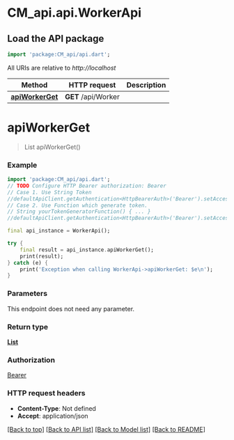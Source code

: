 # CM_api.api.WorkerApi

## Load the API package
```dart
import 'package:CM_api/api.dart';
```

All URIs are relative to *http://localhost*

Method | HTTP request | Description
------------- | ------------- | -------------
[**apiWorkerGet**](WorkerApi.md#apiworkerget) | **GET** /api/Worker | 


# **apiWorkerGet**
> List<UserDto> apiWorkerGet()



### Example
```dart
import 'package:CM_api/api.dart';
// TODO Configure HTTP Bearer authorization: Bearer
// Case 1. Use String Token
//defaultApiClient.getAuthentication<HttpBearerAuth>('Bearer').setAccessToken('YOUR_ACCESS_TOKEN');
// Case 2. Use Function which generate token.
// String yourTokenGeneratorFunction() { ... }
//defaultApiClient.getAuthentication<HttpBearerAuth>('Bearer').setAccessToken(yourTokenGeneratorFunction);

final api_instance = WorkerApi();

try {
    final result = api_instance.apiWorkerGet();
    print(result);
} catch (e) {
    print('Exception when calling WorkerApi->apiWorkerGet: $e\n');
}
```

### Parameters
This endpoint does not need any parameter.

### Return type

[**List<UserDto>**](UserDto.md)

### Authorization

[Bearer](../README.md#Bearer)

### HTTP request headers

 - **Content-Type**: Not defined
 - **Accept**: application/json

[[Back to top]](#) [[Back to API list]](../README.md#documentation-for-api-endpoints) [[Back to Model list]](../README.md#documentation-for-models) [[Back to README]](../README.md)

